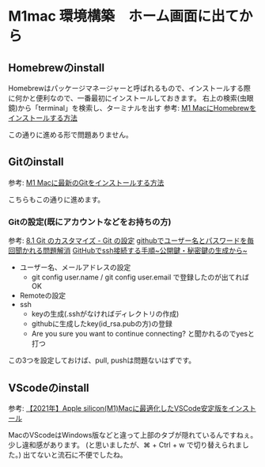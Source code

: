 # M1mac 環境構築　ホーム画面に出てから
## Homebrewのinstall
Homebrewはパッケージマネージャーと呼ばれるもので、インストールする際に何かと便利なので、一番最初にインストールしておきます。
右上の検索(虫眼鏡)から「terminal」を検索し、ターミナルを出す
参考: [M1 MacにHomebrewをインストールする方法](https://nullnull.dev/blog/how-to-install-homebrew-on-m1-mac/)

この通りに進める形で問題ありません。

## Gitのinstall
参考: [M1 Macに最新のGitをインストールする方法](https://nullnull.dev/blog/how-to-install-latest-version-of-git-on-m1-mac/#%F0%9F%8F%A9%F0%9F%8C%99%F0%9F%9B%8F%F0%9F%92%91%F0%9F%92%A4)

こちらもこの通りに進めます。

### Gitの設定(既にアカウントなどをお持ちの方)
参考:
[8.1 Git のカスタマイズ - Git の設定](https://git-scm.com/book/ja/v2/Git-%E3%81%AE%E3%82%AB%E3%82%B9%E3%82%BF%E3%83%9E%E3%82%A4%E3%82%BA-Git-%E3%81%AE%E8%A8%AD%E5%AE%9A)
[githubでユーザー名とパスワードを毎回聞かれる問題解消](https://qiita.com/non0311/items/03e3e7a042f70f072286)
[GitHubでssh接続する手順~公開鍵・秘密鍵の生成から~](https://qiita.com/shizuma/items/2b2f873a0034839e47ce)

- ユーザー名、メールアドレスの設定
  - git config user.name / git config user.email で登録したのが出てればOK
- Remoteの設定
- ssh
  - keyの生成(.sshがなければディレクトリの作成)
  - githubに生成したkey(id_rsa.pubの方)の登録
  - Are you sure you want to continue connecting? と聞かれるのでyesと打つ

この3つを設定しておけば、pull, pushは問題ないはずです。

## VScodeのinstall
参考: [【2021年】Apple silicon(M1)Macに最適化したVSCode安定版をインストール](https://kunolog.com/m1_vscode/)

MacのVScodeはWindows版などと違って上部のタブが隠れているんですねぇ。少し違和感があります。
(と思いましたが、⌘ + Ctrl + w で切り替えられました。)
出てないと流石に不便でしたね。
